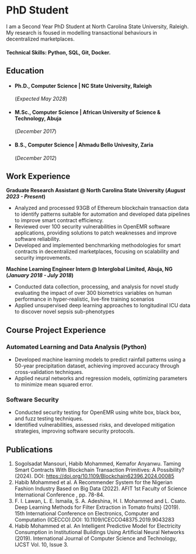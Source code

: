 # PhD Student
I am a Second Year PhD Student at North Carolina State University, Raleigh. My research is foused in modelling transactional behaviours in decentralized marketplaces.

#### Technical Skills: Python, SQL, Git, Docker.

## Education
- #### Ph.D., Computer Science | NC State University, Raleigh
  (_Expected May 2028_)								       		
- #### M.Sc., Computer Science	| African University of Science & Technology, Abuja
  (_December 2017_)	 			        		
- #### B.S., Computer Science | Ahmadu Bello Univesity, Zaria
  (_December 2012_)

## Work Experience
**Graduate Research Assistant @ North Carolina State University (_August 2023 - Present_)**
- Analyzed and processed 93GB of Ethereum blockchain transaction data to identify patterns suitable for automation and developed data pipelines to improve smart contract efficiency.
- Reviewed over 100 security vulnerabilities in OpenEMR software applications, providing solutions to patch weaknesses and improve software reliability.
- Developed and implemented benchmarking methodologies for smart contracts in decentralized marketplaces, focusing on scalability and security improvements.

**Machine Learning Engineer Intern @ Interglobal Limited, Abuja, NG (_January 2018 - July 2018_)**
- Conducted data collection, processing, and analysis for novel study evaluating the impact of over 300 biometrics variables on human performance in hyper-realistic, live-fire training scenarios
- Applied unsupervised deep learning approaches to longitudinal ICU data to discover novel sepsis sub-phenotypes

## Course Project Experience
### Automated Learning and Data Analysis (Python)
- Developed machine learning models to predict rainfall patterns using a 50-year precipitation dataset, achieving improved accuracy through cross-validation techniques.
- Applied neural networks and regression models, optimizing parameters to minimize mean squared error.
### Software Security
- Conducted security testing for OpenEMR using white box, black box, and fuzz testing techniques.
- Identified vulnerabilities, assessed risks, and developed mitigation strategies, improving software security protocols.

## Publications
1. Sogolsadat Mansouri, Habib Mohammed, Kemafor Anyanwu. Taming Smart Contracts With Blockchain Transaction Primitives: A Possibility? (2024). DOI: https://doi.org/10.1109/Blockchain62396.2024.00085
2. Habib Mohammed et al. A Recommender System for the Nigerian Fashion Industry Based on Big Data (2022). AFIT 1st Faculty of Science International Conference , pp. 78-84.
3. F. I. Lawan, L. E. Ismaila, S. A. Adeshina, H. I. Mohammed and L. Csato. Deep Learning Methods for Filter Extraction in Tomato fruits} (2019). 15th International Conference on Electronics, Computer and Computation (ICECCO).DOI: 10.1109/ICECCO48375.2019.9043283
4. Habib Mohammed et al. An Intelligent Predictive Model for Electricity Consumption in Institutional Buildings Using Artificial Neural Networks (2019). International Journal of Computer Science and Technology, IJCST Vol. 10, Issue 3.
